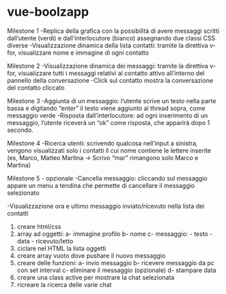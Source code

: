 # vue-boolzapp


Milestone 1
-Replica della grafica con la possibilità di avere messaggi scritti dall’utente (verdi) e dall’interlocutore (bianco) assegnando due classi CSS diverse
-Visualizzazione dinamica della lista contatti: tramite la direttiva v-for, visualizzare nome e immagine di ogni contatto

Milestone 2
-Visualizzazione dinamica dei messaggi: tramite la direttiva v-for, visualizzare tutti i messaggi relativi al contatto attivo all’interno del pannello della conversazione
-Click sul contatto mostra la conversazione del contatto cliccato

Milestone 3
-Aggiunta di un messaggio: l’utente scrive un testo nella parte bassa e digitando “enter” il testo viene aggiunto al thread sopra, come messaggio verde
-Risposta dall’interlocutore: ad ogni inserimento di un messaggio, l’utente riceverà un “ok” come risposta, che apparirà dopo 1 secondo.

Milestone 4
-Ricerca utenti: scrivendo qualcosa nell’input a sinistra, vengono visualizzati solo i contatti il cui nome contiene le lettere inserite (es, Marco, Matteo Martina -> Scrivo “mar” rimangono solo Marco e Martina)

Milestone 5 - opzionale
-Cancella messaggio: cliccando sul messaggio appare un menu a tendina che permette di cancellare il messaggio selezionato

-Visualizzazione ora e ultimo messaggio inviato/ricevuto nella lista dei contatti 


1. creare html/css
2. array ad oggetti:
  a- immagine profilo
  b- nome
  c- messaggio:
              - testo
              - data
              - ricevuto/letto
3. ciclare nel HTML la lista oggetti 
4. creare array vuoto dove pushare il nuovo messaggio
5. creare delle funzioni:
  a- invio messaggio
  b- ricevere messaggio da pc con set interval
  c- eliminare il messaggio (opzionale)
  d- stampare data
6. creare una class active per mostrare la chat selezionata
7. ricreare la ricerca delle varie chat